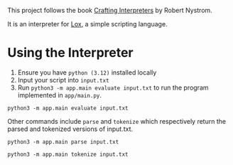 This project follows the book [Crafting Interpreters](https://craftinginterpreters.com/) by Robert Nystrom.

It is an interpreter for [Lox](https://craftinginterpreters.com/the-lox-language.html), a simple
scripting language.

# Using the Interpreter

1. Ensure you have `python (3.12)` installed locally
2. Input your script into `input.txt`
3. Run `python3 -m app.main evaluate input.txt` to run the program implemented in `app/main.py`.

```
python3 -m app.main evaluate input.txt
```

Other commands include `parse` and `tokenize` which respectively return the parsed and tokenized versions of input.txt.

```
python3 -m app.main parse input.txt
```
```
python3 -m app.main tokenize input.txt
```